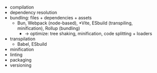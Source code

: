 
- compilation
- dependency resolution
- bundling:  files + dependencies + assets
	- Bun, Webpack (node-based), *Vite, ESbuild (transpiling, minification), Rollup (bundling) 
		- -> optimize: tree shaking, minification, code splitting + loaders 
- transpilation
	- Babel, ESbuild 
- minification
- linting
- packaging
- versioning
